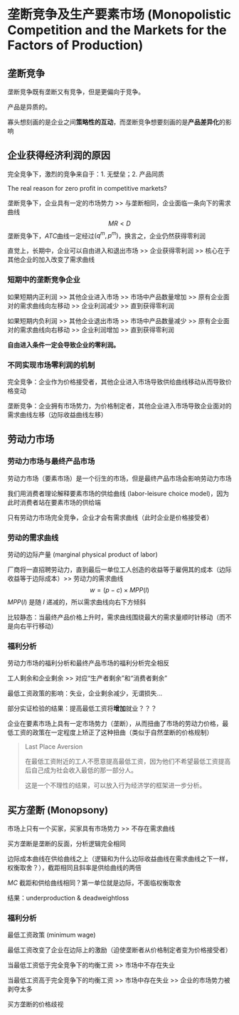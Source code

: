 # 垄断竞争及生产要素市场 (Monopolistic Competition and the Markets for the Factors of Production)

## 垄断竞争

垄断竞争既有垄断又有竞争，但是更偏向于竞争。

产品是异质的。

寡头想刻画的是企业之间**策略性的互动**，而垄断竞争想要刻画的是**产品差异化**的影响

## 企业获得经济利润的原因

完全竞争下，激烈的竞争来自于：1. 无壁垒；2. 产品同质

The real reason for zero profit in competitive markets?

垄断竞争下，企业具有一定的市场势力 >> 与垄断相同，企业面临一条向下的需求曲线
$$
MR<D
$$
垄断竞争下，$ATC$曲线一定经过$(q^m,p^m)$，换言之，企业仍然获得零利润

直觉上，长期中，企业可以自由进入和退出市场 >> 企业获得零利润 >> 核心在于其他企业的加入改变了需求曲线

### 短期中的垄断竞争企业

如果短期内正利润 >> 其他企业进入市场 >> 市场中产品数量增加 >> 原有企业面对的需求曲线向左移动 >> 企业利润减少 >> 直到获得零利润

如果短期内负利润 >> 其他企业退出市场 >> 市场中产品数量减少 >> 原有企业面对的需求曲线向右移动 >> 企业利润增加 >> 直到获得零利润

**自由进入条件一定会导致企业的零利润。**

### 不同实现市场零利润的机制

完全竞争：企业作为价格接受者，其他企业进入市场导致供给曲线移动从而导致价格变动

垄断竞争：企业拥有市场势力，为价格制定者，其他企业进入市场导致企业面对的需求曲线左移（边际收益曲线左移）

## 劳动力市场

### 劳动力市场与最终产品市场

劳动力市场（要素市场）是一个衍生的市场，但是最终产品市场会影响劳动力市场

我们用消费者理论解释要素市场的供给曲线 (labor-leisure choice model)，因为此时消费者站在要素市场的供给端

只有劳动力市场完全竞争，企业才会有需求曲线（此时企业是价格接受者）

### 劳动的需求曲线

劳动的边际产量 (marginal physical product of labor)

厂商将一直招聘劳动力，直到最后一单位工人创造的收益等于雇佣其的成本（边际收益等于边际成本）>> 劳动力的需求曲线
$$
w=(p-c)\times MPP(l)
$$
$MPP(l)$ 是随 $l$ 递减的，所以需求曲线向右下方倾斜

比较静态：当最终产品价格上升时，需求曲线围绕最大的需求量顺时针移动（而不是向右平行移动）

### 福利分析

劳动力市场的福利分析和最终产品市场的福利分析完全相反

工人剩余和企业剩余 >> 对应“生产者剩余”和“消费者剩余”

最低工资政策的影响：失业，企业剩余减少，无谓损失...

部分实证检验的结果：提高最低工资将**增加**就业？？？

企业在要素市场上具有一定市场势力（垄断），从而扭曲了市场的劳动力价格，最低工资的政策在一定程度上矫正了这种扭曲（类似于自然垄断的价格规制）

> Last Place Aversion
>
> 在最低工资附近的工人不愿意提高最低工资，因为他们不希望最低工资提高后自己成为社会收入最低的那一部分人。
>
> 这是一个不理性的结果，可以放入行为经济学的框架进一步分析。

## 买方垄断 (Monopsony)

市场上只有一个买家，买家具有市场势力 >> 不存在需求曲线

买方垄断是垄断的反面，分析逻辑完全相同

边际成本曲线在供给曲线之上（逻辑和为什么边际收益曲线在需求曲线之下一样，权衡取舍？），截距相同且斜率是供给曲线的两倍

$MC$ 截距和供给曲线相同？第一单位就是边际，不面临权衡取舍

结果：underproduction & deadweightloss

### 福利分析

最低工资政策 (minimum wage)

最低工资改变了企业在边际上的激励（迫使垄断者从价格制定者变为价格接受者）

当最低工资低于完全竞争下的均衡工资 >> 市场中不存在失业

当最低工资高于完全竞争下的均衡工资 >> 市场中存在失业 >> 企业的市场势力被剥夺太多

买方垄断的价格歧视
